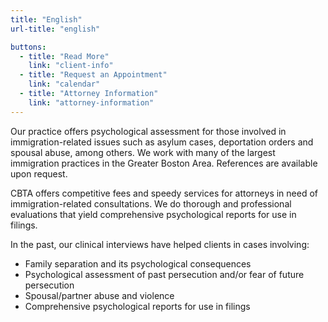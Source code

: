 ```yaml
---
title: "English"
url-title: "english"

buttons:
  - title: "Read More"
    link: "client-info"
  - title: "Request an Appointment"
    link: "calendar"
  - title: "Attorney Information"
    link: "attorney-information"
---
```

Our practice offers psychological assessment for those involved in immigration-related issues such as asylum cases, deportation orders and spousal abuse, among others. We work with many of the largest immigration practices in the Greater Boston Area. References are available upon request.

CBTA offers competitive fees and speedy services for attorneys in need of immigration-related consultations. We do thorough and professional evaluations that yield comprehensive psychological reports for use in filings.

In the past, our clinical interviews have helped clients in cases involving:

- Family separation and its psychological consequences
- Psychological assessment of past persecution and/or fear of future persecution
- Spousal/partner abuse and violence
- Comprehensive psychological reports for use in filings